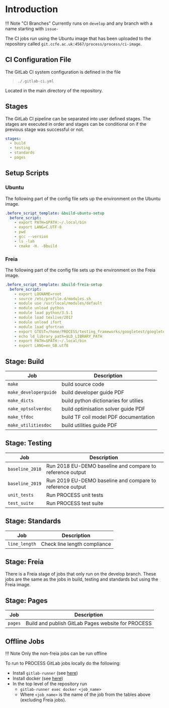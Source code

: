 
# Introduction

!!! Note "CI Branches"
    Currently runs on `develop` and any branch with a name starting with `issue-`

The CI jobs run using the Ubuntu image that has been uploaded to the repository 
called `git.ccfe.ac.uk:4567/process/process/ci-image`.

## CI Configuration File

The GitLab CI system configuration is defined in the file

> `./.gitlab-ci.yml`

Located in the main directory of the repository.

## Stages

The GitLab CI pipeline can be separated into user defined stages. The stages 
are executed in order and stages can be conditional on if the previous stage was 
successful or not.

```yaml
stages:
  - build
  - testing
  - standards
  - pages
```

## Setup Scripts

### Ubuntu

The following part of the config file sets up the environment on the Ubuntu 
image.

```yaml
.before_script_template: &build-ubuntu-setup
  before_script:
    - export PATH=$PATH:~/.local/bin
    - export LANG=C.UTF-8
    - pwd
    - gcc --version
    - ls -lah
    - cmake -H. -Bbuild
```

### Freia

The following part of the config file sets up the environment on the Freia 
image.

```yaml
.before_script_template: &build-freia-setup
  before_script:
    - export LOGNAME=root
    - source /etc/profile.d/modules.sh
    - module use /usr/local/modules/default
    - module unload python
    - module load python/3.5.1
    - module load texlive/2017
    - module unload ifort 
    - module load gfortran
    - export GTEST=/home/PROCESS/testing_frameworks/googletest/googletest
    - echo ld_library_path=$LD_LIBRARY_PATH
    - export PATH=$PATH:~/.local/bin
    - export LANG=en_GB.utf8
```

## Stage: Build

| Job | Description |
| --- | ----------- |
| `make` | build source code | 
| `make_developerguide` | build developer guide PDF | 
| `make_dicts` | build python dictionaries for utilies | 
| `nake_optsolverdoc` | build optimisation solver guide PDF | 
| `make_tfdoc` | build TF coil model PDF documentation | 
| `make_utilitiesdoc` | build utilities guide PDF | 


## Stage: Testing

| Job | Description |
| --- | ----------- |
| `baseline_2018` | Run 2018 EU-DEMO baseline and compare to reference output | 
| `baseline_2019` | Run 2019 EU-DEMO baseline and compare to reference output | 
| `unit_tests` | Run PROCESS unit tests | 
| `test_suite` | Run PROCESS test suite | 


## Stage: Standards

| Job | Description |
| --- | ----------- |
| `line_length` | Check line length compliance | 

## Stage: Freia

There is a Freia stage of jobs that only run on the develop branch. These jobs are the same as the jobs in build, testing and standards but using the Freia image.

## Stage: Pages

| Job | Description |
| --- | ----------- |
| `pages` | Build and publish GitLab Pages website for PROCESS | 

## Offline Jobs

!!! Note
    Only the non-freia jobs can be run offline

To run to PROCESS GitLab jobs locally do the following:
* Install `gitlab-runner` (see [here](https://docs.gitlab.com/runner/install/))
* Install docker (see [here](https://docs.docker.com/install/))
* In the top level of the repository run
  * `gitlab-runner exec docker <job_name>`
  * Where `<job_name>` is the name of the job from the tables above (excluding Freia jobs).